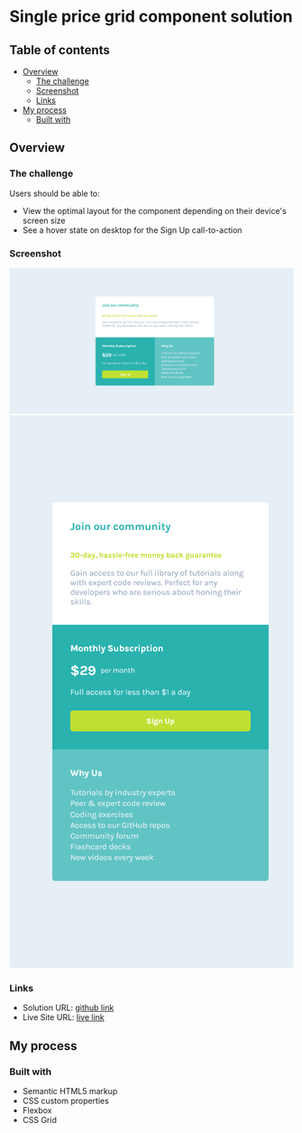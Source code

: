 # Single price grid component solution

## Table of contents

- [Overview](#overview)
  - [The challenge](#the-challenge)
  - [Screenshot](#screenshot)
  - [Links](#links)
- [My process](#my-process)
  - [Built with](#built-with)


## Overview

### The challenge

Users should be able to:

- View the optimal layout for the component depending on their device's screen size
- See a hover state on desktop for the Sign Up call-to-action

### Screenshot

![](./images/Screenshot%20desktop.png)
![](./images/Screenshot%20moble.png)


### Links

- Solution URL: [github link](https://github.com/Anomandar/single-price)
- Live Site URL: [live link](https://anomandar.github.io/single-price/)

## My process

### Built with

- Semantic HTML5 markup
- CSS custom properties
- Flexbox
- CSS Grid

